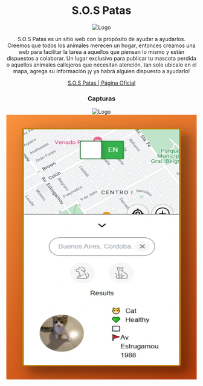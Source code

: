 <div align="center">

# S.O.S Patas

<img width="300px" src="/favicon.webp" alt="Logo" width="800" />


S.O.S Patas es un sitio web con la propósito de ayudar a ayudarlos. Creemos que todos los animales merecen un hogar, entonces creamos una web para facilitar la tarea a aquellos que piensan lo mismo y están dispuestos a colaborar. Un lugar exclusivo para publicar tu mascota perdida o aquellos animales callejeros que necesitan atención, tan solo ubicalo en el mapa, agrega su información ¡y ya habrá alguien dispuesto a ayudarlo!

[S.O.S Patas | Página Oficial](https://sospatas.com)

### Capturas

<img width="600px" src="public/sospatasscreendesktop.png" alt="Logo" width="800" />
<img width="600px" height="700px" src="public/sospatasscreenmobile.png" alt="Logo" width="800" />


</div>